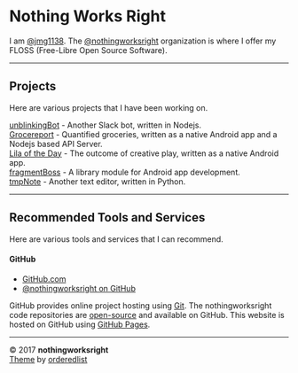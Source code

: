 # Nothing Works Right  

I am [@jmg1138](https://github.com/jmg1138). The [@nothingworksright](https://github.com/nothingworksright) organization is where I offer my FLOSS (Free-Libre Open Source Software).  

___

## Projects  

Here are various projects that I have been working on.  

[unblinkingBot](https://www.unblinkingBot.com) - Another Slack bot, written in Nodejs.  
[Grocereport](http://www.Grocereport.com) - Quantified groceries, written as a native Android app and a Nodejs based API Server.  
[Lila of the Day](http://www.LilaOfTheDay.com) - The outcome of creative play, written as a native Android app.  
[fragmentBoss](https://github.com/nothingworksright/fragmentBoss/wiki) - A library module for Android app development.  
[tmpNote](http://tmpnote.com/) - Another text editor, written in Python.  

___

## Recommended Tools and Services  

Here are various tools and services that I can recommend.  

#### GitHub  

- [GitHub.com](https://github.com/)  
- [@nothingworksright on GitHub](https://github.com/nothingworksright)  

GitHub provides online project hosting using [Git](https://github.com/git). The nothingworksright code repositories are [open-source](https://github.com/open-source) and available on GitHub. This website is hosted on GitHub using [GitHub Pages](https://pages.github.com/).  

___ 

&copy; 2017 __nothingworksright__  
[Theme](https://github.com/orderedlist/minimal) by [orderedlist](https://github.com/orderedlist)  
